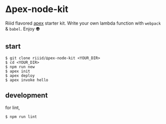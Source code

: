 # ∆pex-node-kit

Riiid flavored [apex](https://github.com/apex/apex) starter kit.
Write your own lambda function with `webpack` & `babel`. Enjoy :alien:

## start

```
$ git clone riiid/∆pex-node-kit <YOUR_DIR>
$ cd <YOUR_DIR>
$ npm run new
$ apex init
$ apex deploy
$ apex invoke hello
```

## development

for lint,

```
$ npm run lint
```
